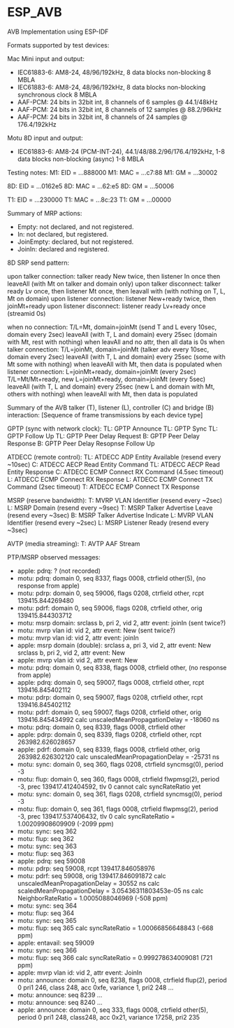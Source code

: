 # ESP_AVB

 AVB Implementation using ESP-IDF

 Formats supported by test devices:

 Mac Mini input and output:
 - IEC61883-6: AM8-24, 48/96/192kHz, 8 data blocks non-blocking 8 MBLA
 - IEC61883-6: AM8-24, 48/96/192kHz, 8 data blocks non-blocking synchronous clock 8 MBLA
 - AAF-PCM: 24 bits in 32bit int, 8 channels of 6 samples @ 44.1/48kHz
 - AAF-PCM: 24 bits in 32bit int, 8 channels of 12 samples @ 88.2/96kHz
 - AAF-PCM: 24 bits in 32bit int, 8 channels of 24 samples @ 176.4/192kHz
 
 Motu 8D input and output:
 - IEC61883-6: AM8-24 (PCM-INT-24), 44.1/48/88.2/96/176.4/192kHz, 1-8 data blocks non-blocking (async) 1-8 MBLA

 Testing notes:
 M1: EID = ...888000
 M1: MAC = ...c7:88
 M1: GM = ...30002

 8D: EID = ...0162e5
 8D: MAC = ...62:e5
 8D: GM = ...50006

 T1: EID = ...230000
 T1: MAC = ...8c:23
 T1: GM = ...00000

 Summary of MRP actions:
 - Empty: not declared, and not registered.
 - In: not declared, but registered.
 - JoinEmpty: declared, but not registered.
 - JoinIn: declared and registered.

 8D SRP send pattern:

 upon talker connection:
   talker ready New twice, then listener In once
   then leaveAll (with Mt on talker and domain only)
 upon talker disconnect:
   talker ready Lv once, then listener Mt once,
   then leavall with (with nothing on T, L, Mt on domain)
 upon listener connection:
   listener New+ready twice, then joinMt+ready 
 upon listener disconnect:
   listener ready Lv+ready once (streamid 0s)

 when no connection:
   T/L=Mt, domain=joinMt (send T and L every 10sec, domain every 2sec)
   leaveAll (with T, L and domain) every 25sec (domain with Mt, rest with nothing)
   when leavAll and no attr, then all data is 0s
 when talker connection:
   T/L=joinMt, domain=joinMt (talker adv every 10sec, domain every 2sec)
   leaveAll (with T, L and domain) every 25sec (some with Mt some with nothing)
   when leaveAll with Mt, then data is populated
 when listener connection:
   L=joinMt+ready, domain=joinMt (every 2sec)
   T/L=Mt/Mt+ready, new L=joinMt+ready, domain=joinMt (every 5sec)
   leaveAll (with T, L and domain) every 25sec (new L and domain with Mt, others with nothing)
   when leaveAll with Mt, then data is populated


Summary of the AVB talker (T), listener (L), controller (C) and bridge (B) interaction:
[Sequence of frame transmissions by each device type]

GPTP (sync with network clock):
TL: GPTP Announce
TL: GPTP Sync
TL: GPTP Follow Up
TL: GPTP Peer Delay Request
B: GPTP Peer Delay Response
B: GPTP Peer Delay Resopnse Follow Up

ATDECC (remote control):
TL: ATDECC ADP Entity Available (resend every ~10sec)
C: ATDECC AECP Read Entity Command
TL: ATDECC AECP Read Entity Response
C: ATDECC ECMP Connect RX Command (4.5sec timeout)
L: ATDECC ECMP Connect RX Response
L: ATDECC ECMP Connect TX Command (2sec timeout)
T: ATDECC ECMP Connect TX Response

MSRP (reserve bandwidth):
T: MVRP VLAN Identifier (resend every ~2sec)
L: MSRP Domain (resend every ~9sec)
T: MSRP Talker Advertise Leave (resend every ~3sec)
B: MSRP Talker Advertise Indicate
L: MVRP VLAN Identifier (resend every ~2sec)
L: MSRP Listener Ready (resend every ~3sec)

AVTP (media streaming):
T: AVTP AAF Stream


PTP/MSRP observed messages:
- apple: pdrq: ? (not recorded)
- motu: pdrq: domain 0, seq 8337, flags 0008, ctrfield other(5), (no response from apple)
- motu: pdrp: domain 0, seq 59006, flags 0208, ctrfield other, rcpt 139415.844269480
- motu: pdrf: domain 0, seq 59006, flags 0208, ctrfield other, orig 139415.844303712
- motu: msrp domain: srclass b, pri 2, vid 2, attr event: joinIn (sent twice?)
- motu: mvrp vlan id: vid 2, attr event: New (sent twice?)
- motu: mvrp vlan id: vid 2, attr event: joinIn
- apple: msrp domain (double): srclass a, pri 3, vid 2, attr event: New
                               srclass b, pri 2, vid 2, attr event: New
- apple: mvrp vlan id: vid 2, attr event: New
- motu: pdrq: domain 0, seq 8338, flags 0008, ctrfield other, (no response from apple)
- apple: pdrq: domain 0, seq 59007, flags 0008, ctrfield other, rcpt 139416.845402112
- motu: pdrp: domain 0, seq 59007, flags 0208, ctrfield other, rcpt 139416.845402112
- motu: pdrf: domain 0, seq 59007, flags 0208, ctrfield other, orig 139416.845434992
    calc unscaledMeanPropagationDelay = -18060 ns
- motu: pdrq: domain 0, seq 8339, flags 0008, ctrfield other
- apple: pdrp: domain 0, seq 8339, flags 0208, ctrfield other, rcpt 263982.626028657
- apple: pdrf: domain 0, seq 8339, flags 0008, ctrfield other, orig 263982.626302120
    calc unscaledMeanPropagationDelay = -25731 ns
- motu: sync: domain 0, seq 360, flags 0208, ctrfield syncmsg(0), period -3
- motu: flup: domain 0, seq 360, flags 0008, ctrfield flwpmsg(2), period -3, prec 139417.412404592, tlv 0
    cannot calc syncRateRatio yet
- motu: sync: domain 0, seq 361, flags 0208, ctrfield syncmsg(0), period -3
- motu: flup: domain 0, seq 361, flags 0008, ctrfield flwpmsg(2), period -3, prec 139417.537406432, tlv 0
    calc syncRateRatio = 1.00209908609909 (-2099 ppm)
- motu: sync: seq 362
- motu: flup: seq 362
- motu: sync: seq 363
- motu: flup: seq 363
- apple: pdrq: seq 59008
- motu: pdrp: seq 59008, rcpt 139417.846058976
- motu: pdrf: seq 59008, orig 139417.846091872
    calc unscaledMeanPropagationDelay = 30552 ns
    calc scaledMeanPropagationDelay = 3.05436311803453e-05 ns
    calc NeighborRateRatio = 1.0005088046969 (-508 ppm)
- motu: sync: seq 364
- motu: flup: seq 364
- motu: sync: seq 365
- motu: flup: seq 365
    calc syncRateRatio = 1.00066856648843 (-668 ppm)
- apple: entavail: seq 59009
- motu: sync: seq 366
- motu: flup: seq 366
    calc syncRateRatio = 0.999278634009081 (721 ppm)
- apple: mvrp vlan id: vid 2, attr event: JoinIn
- motu: announce: domain 0, seq 8238, flags 0008, ctrfield flup(2), period 0
    pri1 246, class 248, acc 0xfe, variance 1, pri2 248
...
- motu: announce: seq 8239
...
- motu: announce: seq 8240
...
- apple: announce: domain 0, seq 333, flags 0008, ctrfield other(5), period 0
    pri1 248, class248, acc 0x21, variance 17258, pri2 235
